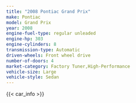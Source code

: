 ```yaml
---
title: "2008 Pontiac Grand Prix"
make: Pontiac
model: Grand Prix
year: 2008
engine-fuel-type: regular unleaded
engine-hp: 303
engine-cylinders: 8
transmission-type: Automatic
driven-wheels: Front wheel drive
number-of-doors: 4
market-category: Factory Tuner,High-Performance
vehicle-size: Large
vehicle-style: Sedan
---
```


{{< car_info >}}
